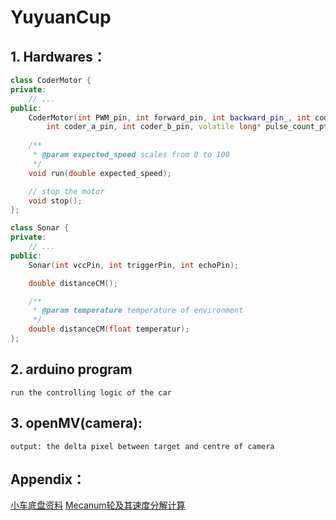 # YuyuanCup
## 1. Hardwares：
```cpp
class CoderMotor {
private:
	// ...
public:
	CoderMotor(int PWM_pin, int forward_pin, int backward_pin_, int coder_VCC_pin, 
		int coder_a_pin, int coder_b_pin, volatile long* pulse_count_ptr) { }
	
	/**
	 * @param expected_speed scales from 0 to 100
	 */ 
	void run(double expected_speed);

	// stop the motor
	void stop();
};

class Sonar {
private:
	// ...
public:
    Sonar(int vccPin, int triggerPin, int echoPin);

    double distanceCM();

    /**
     * @param temperature temperature of environment
     */
    double distanceCM(float temperatur);  
};

```
## 2. arduino program
	run the controlling logic of the car 
	
## 3. openMV(camera): 
	output: the delta pixel between target and centre of camera

## Appendix：
[小车底盘资料](http://www.7gp.cn/archives/195)
[Mecanum轮及其速度分解计算](https://zhuanlan.zhihu.com/p/20282234?utm_source=qq&utm_medium=social)
    

